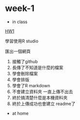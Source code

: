 # week-1

* in class

[HW1](file:///Users/stephanie/hw1.html)
  
  學習使用R studio

  匯出一個網頁

   1. 接觸了github
   2. 長傳了不知道是什麼的檔案
   3. 學會刪除檔案
   4. 學會排版
   5. 學會了R markdown
   6. 不會建立資料夾 一直上傳不出去
   7. 終於搞清楚什麼是本機資料夾
   8. 終於上傳成功也會建立 readme了
  
* at home
